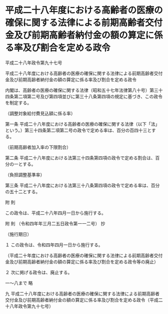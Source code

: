 # 平成二十八年度における高齢者の医療の確保に関する法律による前期高齢者交付金及び前期高齢者納付金の額の算定に係る率及び割合を定める政令

平成二十八年政令第九十七号

平成二十八年度における高齢者の医療の確保に関する法律による前期高齢者交付金及び前期高齢者納付金の額の算定に係る率及び割合を定める政令

内閣は、高齢者の医療の確保に関する法律（昭和五十七年法律第八十号）第三十四条第二項第二号及び第四項並びに第三十八条第四項の規定に基づき、この政令を制定する。

（調整対象給付費見込額に係る率）

第一条 平成二十八年度における高齢者の医療の確保に関する法律（以下「法」という。）第三十四条第二項第二号の政令で定める率は、百分の百四十三とする。

（前期高齢者加入率の下限割合）

第二条 平成二十八年度における法第三十四条第四項の政令で定める割合は、百分の一とする。

（負担調整基準率）

第三条 平成二十八年度における法第三十八条第四項の政令で定める率は、百分の五十二とする。

附 則

この政令は、平成二十八年四月一日から施行する。

附 則 （令和四年年三月二五日政令第一一二号） 抄

（施行期日）

１ この政令は、令和四年四月一日から施行する。

（平成二十年度における高齢者の医療の確保に関する法律による前期高齢者交付金及び前期高齢者納付金の額の算定に係る率及び割合を定める政令等の廃止）

２ 次に掲げる政令は、廃止する。

一～八まで 略

九 平成二十八年度における高齢者の医療の確保に関する法律による前期高齢者交付金及び前期高齢者納付金の額の算定に係る率及び割合を定める政令（平成二十八年政令第九十七号）
